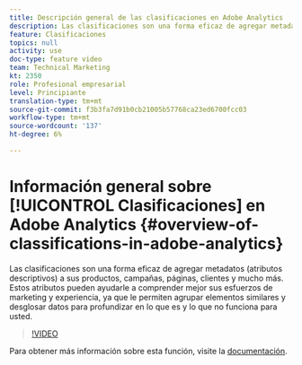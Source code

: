 ```yaml
---
title: Descripción general de las clasificaciones en Adobe Analytics
description: Las clasificaciones son una forma eficaz de agregar metadatos (atributos descriptivos) a sus productos, campañas, páginas, clientes y mucho más. Estos atributos pueden ayudarle a comprender mejor sus esfuerzos de marketing y experiencia, ya que le permiten agrupar elementos similares y desglosar datos para profundizar en lo que es y lo que no funciona para usted.
feature: Clasificaciones
topics: null
activity: use
doc-type: feature video
team: Technical Marketing
kt: 2350
role: Profesional empresarial
level: Principiante
translation-type: tm+mt
source-git-commit: f3b3fa7d91b0cb21005b57768ca23ed6700fcc03
workflow-type: tm+mt
source-wordcount: '137'
ht-degree: 6%

---
```



# Información general sobre [!UICONTROL Clasificaciones] en Adobe Analytics {#overview-of-classifications-in-adobe-analytics}

 Las clasificaciones son una forma eficaz de agregar metadatos (atributos descriptivos) a sus productos, campañas, páginas, clientes y mucho más. Estos atributos pueden ayudarle a comprender mejor sus esfuerzos de marketing y experiencia, ya que le permiten agrupar elementos similares y desglosar datos para profundizar en lo que es y lo que no funciona para usted.

>[!VIDEO](https://video.tv.adobe.com/v/16853/?quality=12)

Para obtener más información sobre esta función, visite la [documentación](https://marketing.adobe.com/resources/help/es_ES/reference/classifications.html).
